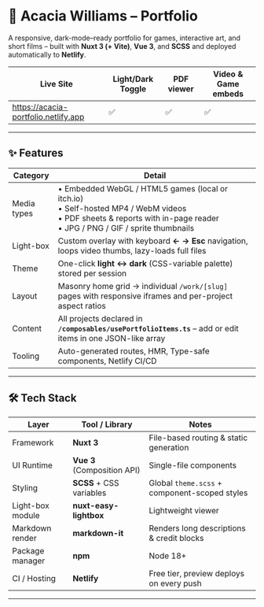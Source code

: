 # 🎨 Acacia Williams – Portfolio

A responsive, dark-mode–ready portfolio for games, interactive art, and short
films – built with **Nuxt 3 (+ Vite)**, **Vue 3**, and **SCSS** and deployed
automatically to **Netlify**.

| Live Site | Light/Dark Toggle | PDF viewer | Video & Game embeds |
|-----------|------------------|------------|---------------------|
| <https://acacia-portfolio.netlify.app> | ✅ | ✅ | ✅ |

---

## ✨ Features

| Category | Detail |
|----------|--------|
| Media types | • Embedded WebGL / HTML5 games (local or itch.io)  <br>• Self-hosted MP4 / WebM videos  <br>• PDF sheets & reports with in-page reader  <br>• JPG / PNG / GIF / sprite thumbnails |
| Light-box | Custom overlay with keyboard **← → Esc** navigation, loops video thumbs, lazy-loads full files |
| Theme      | One-click **light ↔ dark** (CSS-variable palette) stored per session |
| Layout     | Masonry home grid → individual `/work/[slug]` pages with responsive iframes and per-project aspect ratios |
| Content    | All projects declared in **`/composables/usePortfolioItems.ts`** – add or edit items in one JSON-like array |
| Tooling    | Auto-generated routes, HMR, Type-safe components, Netlify CI/CD |

---

## 🛠 Tech Stack

| Layer             | Tool / Library                              | Notes                                            |
|-------------------|---------------------------------------------|--------------------------------------------------|
| Framework         | **Nuxt 3**                                  | File-based routing & static generation           |
| UI Runtime        | **Vue 3** (Composition API)                 | Single-file components                          |
| Styling           | **SCSS** + CSS variables                    | Global `theme.scss` + component-scoped styles    |
| Light-box module  | **nuxt-easy-lightbox**                      | Lightweight viewer                               |
| Markdown render   | **markdown-it**                             | Renders long descriptions & credit blocks        |
| Package manager   | **npm**                                     | Node 18+                                         |
| CI / Hosting      | **Netlify**                                 | Free tier, preview deploys on every push         |

---